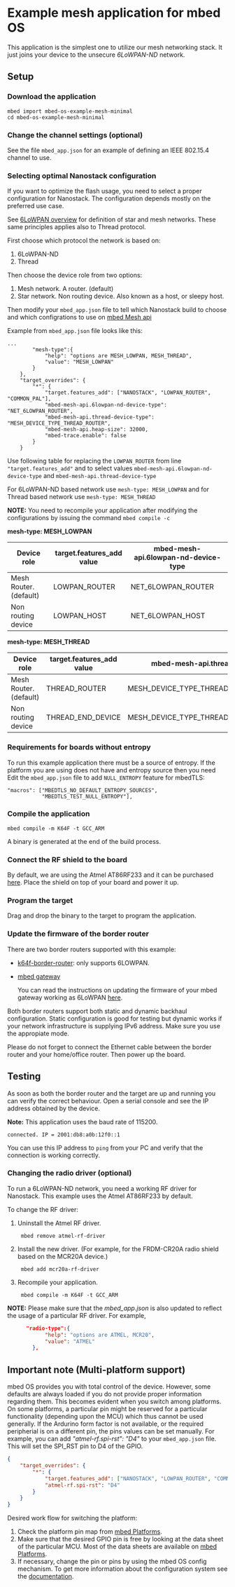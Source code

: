 # Example mesh application for mbed OS

This application is the simplest one to utilize our mesh networking stack. It just joins your device to the unsecure *6LoWPAN-ND* network.

## Setup

### Download the application

```
mbed import mbed-os-example-mesh-minimal
cd mbed-os-example-mesh-minimal
```

### Change the channel settings (optional)

See the file `mbed_app.json` for an example of defining an IEEE 802.15.4 channel to use.

### Selecting optimal Nanostack configuration

If you want to optimize the flash usage, you need to select a proper configuration for Nanostack. The configuration depends mostly on the preferred use case.

See [6LoWPAN overview](https://docs.mbed.com/docs/arm-ipv66lowpan-stack/en/latest/quick_start_intro/index.html) for definition of star and mesh networks. These same principles applies also to Thread protocol.

First choose which protocol the network is based on:

1. 6LoWPAN-ND
2. Thread

Then choose the device role from two options:

1. Mesh network. A router. (default)
2. Star network. Non routing device. Also known as a host, or sleepy host.

Then modify your `mbed_app.json` file to tell which Nanostack build to choose and which configrations to use on [mbed Mesh api](https://github.com/ARMmbed/mbed-os/blob/master/features/nanostack/FEATURE_NANOSTACK/mbed-mesh-api/README.md)

Example from `mbed_app.json` file looks like this:
```
...
        "mesh-type":{
            "help": "options are MESH_LOWPAN, MESH_THREAD",
            "value": "MESH_LOWPAN"
        }
    },
    "target_overrides": {
        "*": {
            "target.features_add": ["NANOSTACK", "LOWPAN_ROUTER", "COMMON_PAL"],
            "mbed-mesh-api.6lowpan-nd-device-type": "NET_6LOWPAN_ROUTER",
            "mbed-mesh-api.thread-device-type": "MESH_DEVICE_TYPE_THREAD_ROUTER",
            "mbed-mesh-api.heap-size": 32000,
            "mbed-trace.enable": false
        }
    }
```

Use following table for replacing the `LOWPAN_ROUTER` from line `"target.features_add"` and to select values `mbed-mesh-api.6lowpan-nd-device-type` and `mbed-mesh-api.thread-device-type`

For 6LoWPAN-ND based network use `mesh-type: MESH_LOWPAN` and for Thread based network use `mesh-type: MESH_THREAD`

**NOTE:** You need to recompile your application after modifying the configurations by issuing the command `mbed compile -c`

**mesh-type: MESH_LOWPAN**

|Device role|target.features_add value|mbed-mesh-api.6lowpan-nd-device-type|
|-----------|-------------------------|------------------------------------|
|Mesh Router. (default) | LOWPAN_ROUTER | NET_6LOWPAN_ROUTER |
|Non routing device | LOWPAN_HOST | NET_6LOWPAN_HOST |


**mesh-type: MESH_THREAD**

|Device role|target.features_add value|mbed-mesh-api.thread-device-type|
|-----------|-------------------------|------------------------------------|
|Mesh Router. (default) | THREAD_ROUTER | MESH_DEVICE_TYPE_THREAD_ROUTER |
|Non routing device | THREAD_END_DEVICE | MESH_DEVICE_TYPE_THREAD_SLEEPY_END_DEVICE |

### Requirements for boards without entropy
To run this example application there must be a source of entropy. If the platform you are using does not have
and entropy source then you need Edit the `mbed_app.json` file to add `NULL_ENTROPY`  feature for mbedTLS:

```
"macros": ["MBEDTLS_NO_DEFAULT_ENTROPY_SOURCES",
           "MBEDTLS_TEST_NULL_ENTROPY"],
```

### Compile the application

```
mbed compile -m K64F -t GCC_ARM
```

A binary is generated at the end of the build process.

### Connect the RF shield to the board

By default, we are using the Atmel AT86RF233 and it can be purchased [here](https://firefly-iot.com/product/firefly-arduino-shield-2-4ghz/). Place the shield on top of your board and power it up.

### Program the target

Drag and drop the binary to the target to program the application.

### Update the firmware of the border router

There are two border routers supported with this example:

 - [k64f-border-router](https://github.com/ARMmbed/k64f-border-router): only supports 6LOWPAN.
 - [mbed gateway](https://firefly-iot.com/product/firefly-6lowpan-gateway-2-4ghz/)
 
   You can read the instructions on updating the firmware of your mbed gateway working as 6LoWPAN [here](https://github.com/ARMmbed/mbed-os-example-client#mbed-gateway).

Both border routers support both static and dynamic backhaul configuration. Static configuration is good for testing but dynamic works if your network infrastructure is supplying IPv6 address. Make sure you use the appropiate mode.

Please do not forget to connect the Ethernet cable between the border router and your home/office router. Then power up the board.

## Testing

As soon as both the border router and the target are up and running you can verify the correct behaviour. Open a serial console and see the IP address obtained by the device.

<span class="notes">**Note:** This application uses the baud rate of 115200.</span>

```
connected. IP = 2001:db8:a0b:12f0::1
```

You can use this IP address to `ping` from your PC and verify that the connection is working correctly.

### Changing the radio driver (optional)

To run a 6LoWPAN-ND network, you need a working RF driver for Nanostack. This example uses the Atmel AT86RF233 by default. 

To change the RF driver:

1. Uninstall the Atmel RF driver.

        mbed remove atmel-rf-driver

2. Install the new driver. (For example, for the FRDM-CR20A radio shield based on the MCR20A device.)

        mbed add mcr20a-rf-driver

3. Recompile your application.

        mbed compile -m K64F -t GCC_ARM

**NOTE:** Please make sure that the _mbed_app.json_ is also updated to reflect the usage of a particular RF driver. For example,

```json
      "radio-type":{
            "help": "options are ATMEL, MCR20",
            "value": "ATMEL"
        },
```
## Important note (Multi-platform support)

mbed OS provides you with total control of the device. However, some defaults are always loaded if you do not provide proper information regarding them. This becomes evident when you switch among platforms. On some platforms, a particular pin might be reserved for a particular functionality (depending upon the MCU) which thus cannot be used generally. If the Ardurino form factor is not available, or the required peripherial is on a different pin, the pins values can be set manually. For example, you can add *"atmel-rf.spi-rst": "D4"* to your `mbed_app.json` file. This will set the SPI_RST pin to D4 of the GPIO.

```json
{
    "target_overrides": {
        "*": {
            "target.features_add": ["NANOSTACK", "LOWPAN_ROUTER", "COMMON_PAL"],
            "atmel-rf.spi-rst": "D4"
        }
    }
}
```

Desired work flow for switching the platform:

1. Check the platform pin map from [mbed Platforms](https://developer.mbed.org/platforms/).
2. Make sure that the desired GPIO pin is free by looking at the data sheet of the particular MCU. Most of the data sheets are available on [mbed Platforms](https://developer.mbed.org/platforms/). 
3. If necessary, change the pin or pins by using the mbed OS config mechanism. To get more information about the configuration system see the [documentation](https://github.com/ARMmbed/mbed-os/blob/master/docs/config_system.md).
